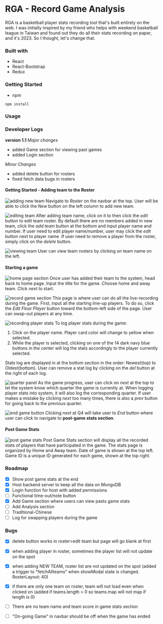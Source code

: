 # RGA - Record Game Analysis

RGA is a basketball player stats recording tool that's built entirely on the web. I was initially inspired by my friend who helps with weekend basketball league in Taiwan and found out they do all their stats recording on paper, and it's 2023. So I thought, let's change that.

### Built with
- React
- React-Bootstrap
- Redux

### Getting Started

- npm
```
npm install
```
### Usage

### Developer Logs
**version 1.1**
*Major changes*
- added Game section for viewing past games
- added Login section 

*Minor Changes*
- added delete button for rosters
- fixed fetch data bugs in rosters


#### Getting Started - Adding team to the Roster
![adding new team](./public/9.png)
Navigate to *Roster* on the navbar at the top. User will be able to click the *New* button on the left column to add new team. 

![editing team](./public/8.png)
After adding team name, click on it to then click the *edit* button to edit team roster. 
By default there are no members added in new team, click the *add team* button at the bottom and input player name and number.
If user need to edit player name/number, user may click the *edit* button next to player name.
If user need to remove a player from the roster, simply click on the *delete* button.

![viewing team](./public/7.png)
User can view team rosters by clicking on team name on the left.

#### Starting a game
![home page section](./public/1.png)
Once user has added their team to the system, head back to home page.
Input the title for the game.
Choose home and away team.
Click *next* to start.

![record game section](./public/2.png)
This page is where user can do all the live-recording during the game. First, input all the starting line-up players. To do so, click the *Edit Floor Player* button toward the bottom-left side of the page. 
User can swap-out players at any time.

![recording player stats](./public/3.png)
To log player stats during the game:
1. Click on the player name. Player card color will change to yellow when selected.
2. While the player is selected, clicking on one of the 14 dark navy blue buttons in the center will log the stats accordingly to the player currently selected.

Stats log are displayed in at the bottom section in the order: Newest(top) to Oldest(bottom).
User can remove a stat log by clicking on the *del* button at the right of each log. 

![quarter panel](./public/4.png)
As the game progress, user can click on *next* at the top to let the system know which quarter the game is currently at. When logging player stats into system, it will also log the corresponding quarter. 
If user makes a mistake by clicking *next* too many times, there is also a *prev* button for going back to the previous quarter. 

![end game button](./public/5.png)
Clicking *next* at Q4 will take user to *End* button where user can click to navigate to **post-game stats section**.

#### Post Game Stats
![post game stats](./public/6.png)
Post Game Stats section will display all the recorded stats of players that have participated in the game.
The stats page is organized by Home and Away team. 
Date of game is shown at the top left.
Game ID is a unique ID generated for each game, shown at the top right.


### Roadmap
- [x] Show post game stats at the end
- [x] Host backend server to keep all the data on MongoDB
- [x] Login function for host with added permissions
- [ ] Functional time-out/note button
- [x] Add Game section where users can view pasts game stats
- [ ] Add Analysis section
- [ ] Traditional-Chinese
- [ ] Log for swapping players during the game

### Bugs
- [x] delete button works in roster>edit team but page will go blank at first
- [x] when adding player in roster, sometimes the player list will not update on the spot
- [x] when adding NEW TEAM, roster list are not updated on the spot (added a trigger to "fetchAllteams" when showModal state is changed. RosterLayout: 40)
- [x] if there are only one team on roster, team will not load even when clicked on (added if teams.length > 0 so teams.map will not map if length is 0)
- [ ] There are no team name and team score in game stats section
- [ ] "On-going Game" in navbar should be off when the game has ended


